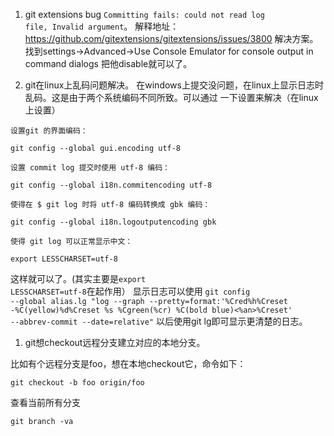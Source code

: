 1. git extensions bug <code>Committing fails: could not read log file,
Invalid argument</code>。
解释地址：<a href="https://github.com/gitextensions/gitextensions/issues/3800">
https://github.com/gitextensions/gitextensions/issues/3800</a>
解决方案。找到settings->Advanced->Use Console Emulator for console output in command dialogs
把他disable就可以了。

1. git在linux上乱码问题解决。
在windows上提交没问题，在linux上显示日志时乱码。这是由于两个系统编码不同所致。可以通过
一下设置来解决（在linux上设置）
```git
设置git 的界面编码：

git config --global gui.encoding utf-8

设置 commit log 提交时使用 utf-8 编码：

git config --global i18n.commitencoding utf-8

使得在 $ git log 时将 utf-8 编码转换成 gbk 编码：

git config --global i18n.logoutputencoding gbk

使得 git log 可以正常显示中文：

export LESSCHARSET=utf-8

```
这样就可以了。(其实主要是<code>export LESSCHARSET=utf-8</code>在起作用）
显示日志可以使用
<code>git config --global alias.lg "log --graph --pretty=format:'%Cred%h%Creset -%C(yellow)%d%Creset %s %Cgreen(%cr) %C(bold blue)<%an>%Creset' --abbrev-commit --date=relative"</code>
以后使用git lg即可显示更清楚的日志。

1. git想checkout远程分支建立对应的本地分支。

比如有个远程分支是foo，想在本地checkout它，命令如下：
```
git checkout -b foo origin/foo
```
查看当前所有分支
```
git branch -va
```
